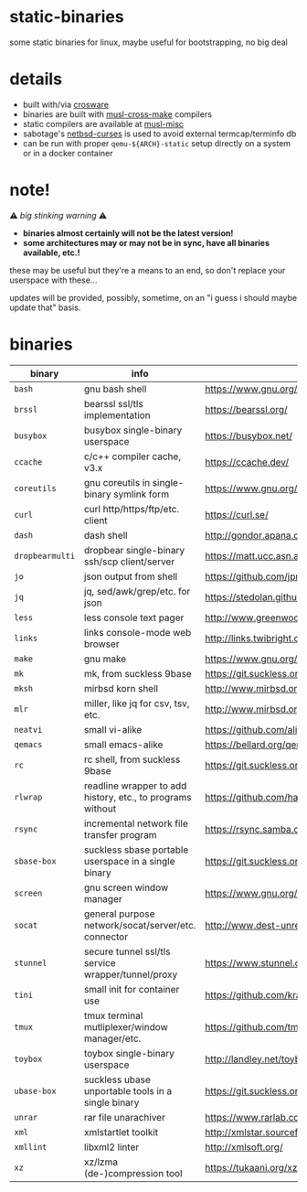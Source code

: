 # static-binaries

some static binaries for linux, maybe useful for bootstrapping, no big deal

# details

- built with/via [crosware](https://github.com/ryanwoodsmall/crosware)
- binaries are built with [musl-cross-make](https://github.com/richfelker/musl-cross-make) compilers
- static compilers are available at [musl-misc](https://github.com/ryanwoodsmall/musl-misc)
- sabotage's [netbsd-curses](https://github.com/sabotage-linux/netbsd-curses) is used to avoid external termcap/terminfo db
- can be run with proper `qemu-${ARCH}-static` setup directly on a system or in a docker container

# note!

:warning: _big stinking warning_ :warning:

- **binaries almost certainly will not be the latest version!**
- **some architectures may or may not be in sync, have all binaries available, etc.!**

these may be useful but they're a means to an end, so don't replace your userspace with these...

updates will be provided, possibly, sometime, on an "i guess i should maybe update that" basis.

# binaries

| binary | info | site |
| --- | --- | --- |
| `bash` | gnu bash shell | https://www.gnu.org/software/bash/ |
| `brssl` | bearssl ssl/tls implementation | https://bearssl.org/ |
| `busybox` | busybox single-binary userspace | https://busybox.net/ |
| `ccache` | c/c++ compiler cache, v3.x | https://ccache.dev/ |
| `coreutils` | gnu coreutils in single-binary symlink form | https://www.gnu.org/software/coreutils/ |
| `curl` | curl http/https/ftp/etc. client | https://curl.se/ |
| `dash` | dash shell | http://gondor.apana.org.au/~herbert/dash/ |
| `dropbearmulti` | dropbear single-binary ssh/scp client/server | https://matt.ucc.asn.au/dropbear/dropbear.html |
| `jo` | json output from shell | https://github.com/jpmens/jo |
| `jq` | jq, sed/awk/grep/etc. for json | https://stedolan.github.io/jq/ |
| `less` | less console text pager | http://www.greenwoodsoftware.com/less/ |
| `links` | links console-mode web browser | http://links.twibright.com/ |
| `make` | gnu make | https://www.gnu.org/software/make/ |
| `mk` | mk, from suckless 9base | https://git.suckless.org/9base/ |
| `mksh` | mirbsd korn shell | http://www.mirbsd.org/mksh.htm |
| `mlr` | miller, like jq for csv, tsv, etc. | http://www.mirbsd.org/mksh.htm |
| `neatvi` | small vi-alike | https://github.com/aligrudi/neatvi |
| `qemacs` | small emacs-alike | https://bellard.org/qemacs/ |
| `rc` | rc shell, from suckless 9base | https://git.suckless.org/9base/ |
| `rlwrap` | readline wrapper to add history, etc., to programs without | https://github.com/hanslub42/rlwrap |
| `rsync` | incremental network file transfer program | https://rsync.samba.org/ |
| `sbase-box` | suckless sbase portable userspace in a single binary | https://git.suckless.org/sbase/ |
| `screen` | gnu screen window manager | https://www.gnu.org/software/screen/ |
| `socat` | general purpose network/socat/server/etc. connector | http://www.dest-unreach.org/socat/ |
| `stunnel` | secure tunnel ssl/tls service wrapper/tunnel/proxy | https://www.stunnel.org/ |
| `tini` | small init for container use | https://github.com/krallin/tini |
| `tmux` | tmux terminal mutliplexer/window manager/etc. | https://github.com/tmux/tmux |
| `toybox` | toybox single-binary userspace | http://landley.net/toybox/ |
| `ubase-box` | suckless ubase unportable tools in a single binary | https://git.suckless.org/ubase/ |
| `unrar` | rar file unarachiver | https://www.rarlab.com/rar_add.htm |
| `xml` | xmlstartlet toolkit | http://xmlstar.sourceforge.net/ |
| `xmllint` | libxml2 linter | http://xmlsoft.org/ |
| `xz` | xz/lzma (de-)compression tool | https://tukaani.org/xz/ |
